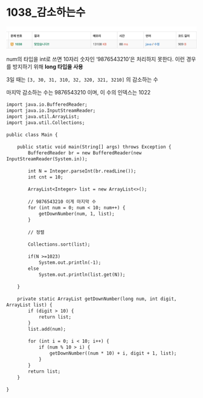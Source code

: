 # 1038\_감소하는수

![](../.gitbook/assets/2020-09-03-1.41.57.png)



 num의 타입을 int로 쓰면 10자리 숫자인 ‘9876543210’은 처리하지 못한다. 이런 경우를 방지하기 위해 **long 타입을 사용**

3일 때는 `[3, 30, 31, 310, 32, 320, 321, 3210]` 의 감소하는 수

마지막 감소하는 수는 9876543210 이며, 이 수의 인덱스는 1022

```text
import java.io.BufferedReader;
import java.io.InputStreamReader;
import java.util.ArrayList;
import java.util.Collections;

public class Main {

	public static void main(String[] args) throws Exception {
		BufferedReader br = new BufferedReader(new InputStreamReader(System.in));

		int N = Integer.parseInt(br.readLine());
		int cnt = 10;

		ArrayList<Integer> list = new ArrayList<>();

		// 9876543210 이게 마지막 수
		for (int num = 0; num < 10; num++) {
			getDownNumber(num, 1, list);
		}

		// 정렬

		Collections.sort(list);
		
		if(N >=1023)
			System.out.println(-1);
		else
			System.out.println(list.get(N));

	}

	private static ArrayList getDownNumber(long num, int digit, ArrayList list) {
		if (digit > 10) {
			return list;
		}
		list.add(num);

		for (int i = 0; i < 10; i++) {
			if (num % 10 > i) {
				getDownNumber((num * 10) + i, digit + 1, list);
			}
		}
		return list;
	}

}

```

